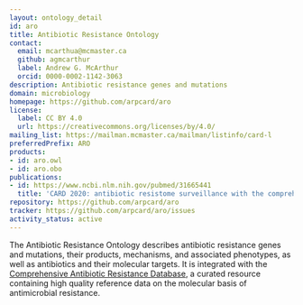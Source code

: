 ```yaml
---
layout: ontology_detail
id: aro
title: Antibiotic Resistance Ontology
contact:
  email: mcarthua@mcmaster.ca
  github: agmcarthur
  label: Andrew G. McArthur
  orcid: 0000-0002-1142-3063
description: Antibiotic resistance genes and mutations
domain: microbiology
homepage: https://github.com/arpcard/aro
license:
  label: CC BY 4.0
  url: https://creativecommons.org/licenses/by/4.0/
mailing_list: https://mailman.mcmaster.ca/mailman/listinfo/card-l
preferredPrefix: ARO
products:
- id: aro.owl
- id: aro.obo
publications:
- id: https://www.ncbi.nlm.nih.gov/pubmed/31665441
  title: 'CARD 2020: antibiotic resistome surveillance with the comprehensive antibiotic resistance database.'
repository: https://github.com/arpcard/aro
tracker: https://github.com/arpcard/aro/issues
activity_status: active
---
```


The Antibiotic Resistance Ontology
describes antibiotic resistance genes and mutations,
their products, mechanisms, and associated phenotypes,
as well as antibiotics and their molecular targets.
It is integrated with the [Comprehensive Antibiotic Resistance Database](https://card.mcmaster.ca),
a curated resource containing high quality reference data
on the molecular basis of antimicrobial resistance.
